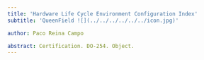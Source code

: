 ```yaml
---
title: 'Hardware Life Cycle Environment Configuration Index'
subtitle: 'QueenField ![](../../../../../../icon.jpg)'

author: Paco Reina Campo

abstract: Certification. DO-254. Object.
---
```

